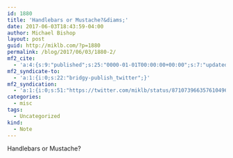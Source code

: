```yaml
---
id: 1880
title: 'Handlebars or Mustache?&diams;'
date: 2017-06-03T18:43:59-04:00
author: Michael Bishop
layout: post
guid: http://miklb.com/?p=1880
permalink: /blog/2017/06/03/1880-2/
mf2_cite:
  - 'a:4:{s:9:"published";s:25:"0000-01-01T00:00:00+00:00";s:7:"updated";s:25:"0000-01-01T00:00:00+00:00";s:8:"category";a:1:{i:0;s:0:"";}s:6:"author";a:0:{}}'
mf2_syndicate-to:
  - 'a:1:{i:0;s:22:"bridgy-publish_twitter";}'
mf2_syndication:
  - 'a:1:{i:0;s:51:"https://twitter.com/miklb/status/871073966357610496";}'
categories:
  - misc
tags:
  - Uncategorized
kind:
  - Note
---
```

Handlebars or Mustache? 